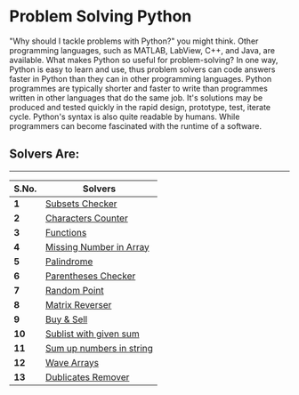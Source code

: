 # Problem Solving Python
"Why should I tackle problems with Python?" you might think. Other programming languages, such as MATLAB, LabView, C++, and Java, are available. What makes Python so useful for problem-solving? In one way, Python is easy to learn and use, thus problem solvers can code answers faster in Python than they can in other programming languages. Python programmes are typically shorter and faster to write than programmes written in other languages that do the same job. It's solutions may be produced and tested quickly in the rapid design, prototype, test, iterate cycle. Python's syntax is also quite readable by humans. While programmers can become fascinated with the runtime of a software.

## Solvers Are:

___
S.No. | Solvers
--- | ---
**1** | [Subsets Checker](https://github.com/DarthLotia/ProblemSolvingPython/blob/main/Check%20Subset.py)
**2** | [Characters Counter](https://github.com/DarthLotia/ProblemSolvingPython/blob/main/Count%20Characters.py)
**3** | [Functions](https://github.com/DarthLotia/ProblemSolvingPython/blob/main/Functions.py)
**4** | [Missing Number in Array](https://github.com/DarthLotia/ProblemSolvingPython/blob/main/MIssing%20number%20in%20array.py)
**5** | [Palindrome](https://github.com/DarthLotia/ProblemSolvingPython/blob/main/Palindrome.py)
**6** | [Parentheses Checker](https://github.com/DarthLotia/ProblemSolvingPython/blob/main/Parentheses%20Checker.py)
**7** | [Random Point](https://github.com/DarthLotia/ProblemSolvingPython/blob/main/Random%20Point.py)
**8** | [Matrix Reverser](https://github.com/DarthLotia/ProblemSolvingPython/blob/main/Reverse%20Matrix.py)
**9** | [Buy & Sell](https://github.com/DarthLotia/ProblemSolvingPython/blob/main/Stock%20buy%20and%20sell.py)
**10** | [Sublist with given sum](https://github.com/DarthLotia/ProblemSolvingPython/blob/main/Sublist%20with%20given%20sum.py)
**11** | [Sum up numbers in string](https://github.com/DarthLotia/ProblemSolvingPython/blob/main/Sum%20up%20numbers%20in%20string.py)
**12** | [Wave Arrays](https://github.com/DarthLotia/ProblemSolvingPython/blob/main/Wave%20Array.py)
**13** | [Dublicates Remover](https://github.com/DarthLotia/ProblemSolvingPython/blob/main/delete-dublicates.py)

